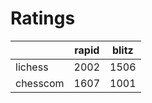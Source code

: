 # Ratings

|          | rapid | blitz |
|----------|-------|-------|
| lichess  | 2002 | 1506 |
| chesscom | 1607 | 1001 |
